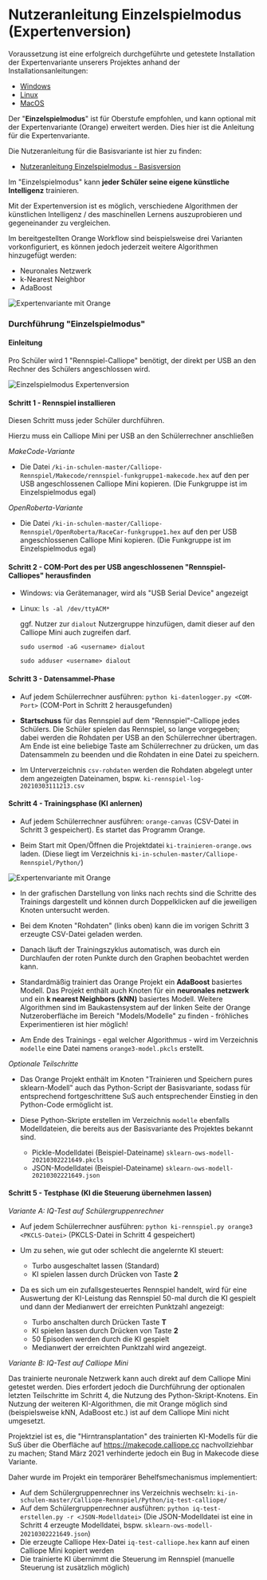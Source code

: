 # Nutzeranleitung Einzelspielmodus (Expertenversion)

Voraussetzung ist eine erfolgreich durchgeführte und getestete Installation der Expertenvariante unserers Projektes anhand der Installationsanleitungen:
* [Windows](./INSTALL-Win.md)
* [Linux](./INSTALL-Lin.md)
* [MacOS](./INSTALL-Mac.md)

Der "__Einzelspielmodus__" ist für Oberstufe empfohlen, und kann optional mit der Expertenvariante (Orange) erweitert werden. Dies hier ist die Anleitung für die Expertenvariante.

Die Nutzeranleitung für die Basisvariante ist hier zu finden:
* [Nutzeranleitung Einzelspielmodus - Basisversion](./Nutzeranleitung-Einzelspielmodus.md)

Im "Einzelspielmodus" kann __jeder Schüler seine eigene künstliche Intelligenz__ trainieren.

Mit der Expertenversion ist es möglich, verschiedene Algorithmen der künstlichen Intelligenz / des maschinellen Lernens auszuprobieren und gegeneinander zu vergleichen.

Im bereitgestellten Orange Workflow sind beispielsweise drei Varianten vorkonfiguriert, es können jedoch jederzeit weitere Algorithmen hinzugefügt werden:
* Neuronales Netzwerk
* k-Nearest Neighbor
* AdaBoost

![Expertenvariante mit Orange](./ki-trainieren-orange.png)

### Durchführung "Einzelspielmodus"

#### Einleitung

Pro Schüler wird 1 "Rennspiel-Calliope" benötigt, der direkt per USB an den Rechner des Schülers angeschlossen wird.

![Einzelspielmodus Expertenversion](./einzelspiel-experte.png)

#### Schritt 1 - Rennspiel installieren

Diesen Schritt muss jeder Schüler durchführen.

Hierzu muss ein Calliope Mini per USB an den Schülerrechner anschließen

*MakeCode-Variante*

* Die Datei `/ki-in-schulen-master/Calliope-Rennspiel/Makecode/rennspiel-funkgruppe1-makecode.hex` auf den per USB angeschlossenen Calliope Mini kopieren. (Die Funkgruppe ist im Einzelspielmodus egal)

*OpenRoberta-Variante*

* Die Datei `/ki-in-schulen-master/Calliope-Rennspiel/OpenRoberta/RaceCar-funkgruppe1.hex` auf den per USB angeschlossenen Calliope Mini kopieren. (Die Funkgruppe ist im Einzelspielmodus egal)

#### Schritt 2 - COM-Port des per USB angeschlossenen "Rennspiel-Calliopes" herausfinden

* Windows: via Gerätemanager, wird als "USB Serial Device" angezeigt

* Linux: `ls -al /dev/ttyACM*`

  ggf. Nutzer zur `dialout` Nutzergruppe hinzufügen, damit dieser auf den Calliope Mini auch zugreifen darf.

  `sudo usermod -aG <username> dialout`

  `sudo adduser <username> dialout`

#### Schritt 3 - Datensammel-Phase

* Auf jedem Schülerrechner ausführen: `python ki-datenlogger.py <COM-Port>` (COM-Port in Schritt 2 herausgefunden)

* __Startschuss__ für das Rennspiel auf dem "Rennspiel"-Calliope jedes Schülers. Die Schüler spielen das Rennspiel, so lange vorgegeben; dabei werden die Rohdaten per USB an den Schülerrechner übertragen. Am Ende ist eine beliebige Taste am Schülerrechner zu drücken, um das Datensammeln zu beenden und die Rohdaten in eine Datei zu speichern.

* Im Unterverzeichnis `csv-rohdaten` werden die Rohdaten abgelegt unter dem angezeigten Dateinamen, bspw. `ki-rennspiel-log-20210303111213.csv`

#### Schritt 4 - Trainingsphase (KI anlernen)

* Auf jedem Schülerrechner ausführen: `orange-canvas` (CSV-Datei in Schritt 3 gespeichert). Es startet das Programm Orange.

* Beim Start mit Open/Öffnen die Projektdatei `ki-trainieren-orange.ows` laden. (Diese liegt im Verzeichnis `ki-in-schulen-master/Calliope-Rennspiel/Python/`)

![Expertenvariante mit Orange](./ki-trainieren-orange.png)

* In der grafischen Darstellung von links nach rechts sind die Schritte des Trainings dargestellt und können durch Doppelklicken auf die jeweiligen Knoten untersucht werden.

* Bei dem Knoten "Rohdaten" (links oben) kann die im vorigen Schritt 3 erzeugte CSV-Datei geladen werden.

* Danach läuft der Trainingszyklus automatisch, was durch ein Durchlaufen der roten Punkte durch den Graphen beobachtet werden kann.

* Standardmäßig trainiert das Orange Projekt ein __AdaBoost__ basiertes Modell. Das Projekt enthält auch Knoten für ein __neuronales netzwerk__ und ein __k nearest Neighbors (kNN)__ basiertes Modell. Weitere Algorithmen sind im Baukastensystem auf der linken Seite der Orange Nutzeroberfläche im Bereich "Models/Modelle" zu finden - fröhliches Experimentieren ist hier möglich!

* Am Ende des Trainings - egal welcher Algorithmus - wird im Verzeichnis `modelle` eine Datei namens `orange3-model.pkcls` erstellt.

*Optionale Teilschritte*

* Das Orange Projekt enthält im Knoten "Trainieren und Speichern pures sklearn-Modell" auch das Python-Script der Basisvariante, sodass für entsprechend fortgeschrittene SuS auch entsprechender Einstieg in den Python-Code ermöglicht ist.

* Diese Python-Skripte erstellen im Verzeichnis `modelle` ebenfalls Modelldateien, die bereits aus der Basisvariante des Projektes bekannt sind.
  * Pickle-Modelldatei (Beispiel-Dateiname) `sklearn-ows-modell-20210302221649.pkcls`
  * JSON-Modelldatei (Beispiel-Dateiname) `sklearn-ows-modell-20210302221649.json`

#### Schritt 5 - Testphase (KI die Steuerung übernehmen lassen)

*Variante A: IQ-Test auf Schülergruppenrechner*

* Auf jedem Schülerrechner ausführen: `python ki-rennspiel.py orange3 <PKCLS-Datei>` (PKCLS-Datei in Schritt 4 gespeichert)

* Um zu sehen, wie gut oder schlecht die angelernte KI steuert:

  * Turbo ausgeschaltet lassen (Standard)
  * KI spielen lassen durch Drücken von Taste __2__

* Da es sich um ein zufallsgesteuertes Rennspiel handelt, wird für eine Auswertung der KI-Leistung das Rennspiel 50-mal durch die KI gespielt und dann der Medianwert der erreichten Punktzahl angezeigt:

  * Turbo anschalten durch Drücken Taste __T__
  * KI spielen lassen durch Drücken von Taste __2__
  * 50 Episoden werden durch die KI gespielt
  * Medianwert der erreichten Punktzahl wird angezeigt.

*Variante B: IQ-Test auf Calliope Mini*

Das trainierte neuronale Netzwerk kann auch direkt auf dem Calliope Mini getestet werden. Dies erfordert jedoch die Durchführung der optionalen letzten Teilschritte im Schritt 4, die Nutzung des Python-Skript-Knotens. Ein Nutzung der weiteren KI-Algorithmen, die mit Orange möglich sind (beispielsweise kNN, AdaBoost etc.) ist auf dem Calliope Mini nicht umgesetzt.

Projektziel ist es, die "Hirntransplantation" des trainierten KI-Modells für die SuS über die Oberfläche auf https://makecode.calliope.cc nachvollziehbar zu machen; Stand März 2021 verhinderte jedoch ein Bug in Makecode diese Variante.

Daher wurde im Projekt ein temporärer Behelfsmechanismus implementiert:

* Auf dem Schülergruppenrechner ins Verzeichnis wechseln: `ki-in-schulen-master/Calliope-Rennspiel/Python/iq-test-calliope/`
* Auf dem Schülergruppenrechner ausführen: `python iq-test-erstellen.py -r <JSON-Modelldatei>` (Die JSON-Modelldatei ist eine in Schritt 4 erzeugte Modelldatei, bspw. `sklearn-ows-modell-20210302221649.json`)
* Die erzeugte Calliope Hex-Datei `iq-test-calliope.hex` kann auf einen Calliope Mini kopiert werden
* Die trainierte KI übernimmt die Steuerung im Rennspiel (manuelle Steuerung ist zusätzlich möglich)
